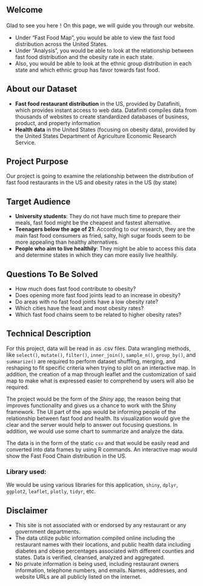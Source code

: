 ## Welcome

Glad to see you here！On this page, we will guide you through our website.

- Under “Fast Food Map”, you would be able to view the fast food distribution across the United States.
- Under “Analysis”, you would be able to look at the relationship between fast food distribution and the obesity rate in each state.
- Also, you would be able to look at the ethnic group distribution in each state and which ethnic group has favor towards fast food.

## About our Dataset

- **Fast food restaurant distribution** in the US, provided by Datafiniti, which provides instant access to web data. Datafiniti compiles data from thousands of websites to create standardized databases of business, product, and property information
- **Health data** in the United States (focusing on obesity data), provided by the United States Department of Agriculture Economic Research Service.

## Project Purpose

Our project is going to examine the relationship between the distribution of fast food restaurants in the US and obesity rates in the US (by state)

## Target Audience

- **University students**: They do not have much time to prepare their meals, fast food might be the cheapest and fastest alternative.
- **Teenagers below the age of 21**: According to our research, they are the main fast food consumers as fried, salty, high sugar foods seem to be more appealing than healthy alternatives.
- **People who aim to live healthily**: They might be able to access this data and determine states in which they can more easily live healthily.

## Questions To Be Solved

- How much does fast food contribute to obesity?
- Does opening more fast food joints lead to an increase in obesity?
- Do areas with no fast food joints have a low obesity rate?
- Which cities have the least and most obesity rates?
- Which fast food chains seem to be related to higher obesity rates?

## Technical Description

For this project, data will be read in as .csv files. Data wrangling methods, like `select()`, `mutate()`, `filter()`, `inner_join()`, `sample_n()`, `group_by()`, and `summarize()` are required to perform dataset shuffling, merging, and reshaping to fit specific criteria when trying to plot on an interactive map. In addition, the creation of a map through leaflet and the customization of said map to make what is expressed easier to comprehend by users will also be required.

The project would be the form of the _Shiny_ app, the reason being that improves functionality and gives us a chance to work with the Shiny framework. The UI part of the app would be informing people of the relationship between fast food and health. Its visualization would give the clear and the server would help to answer out focusing questions. In addition, we would use some chart to summarize and analyze the data.

The data is in the form of the static `csv` and that would be easily read and converted into data frames by using R commands. An interactive map would show the Fast Food Chain distribution in the US.

### Library used:

We would be using various libraries for this application, `shiny`, `dplyr`, `ggplot2`, `leaflet`, `plotly`, `tidyr`, etc.

## Disclaimer

- This site is not associated with or endorsed by any restaurant or any government departments.
- The data utilize public information compiled online including the restaurant names with their locations, and public health data including diabetes and obese percentages associated with different counties and states. Data is verified, cleansed, analyzed and aggregated.
- No private information is being used, including restaurant owners information, telephone numbers, and emails. Names, addresses, and website URLs are all publicly listed on the internet.
